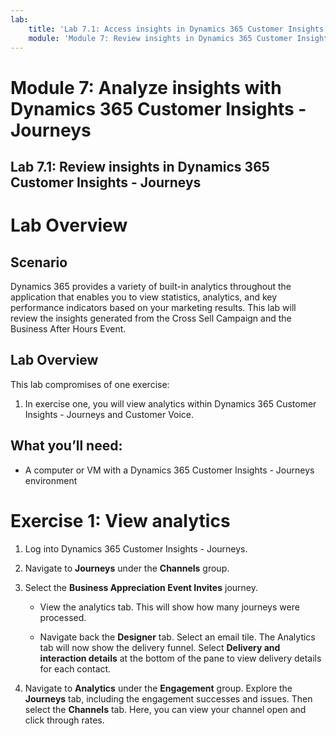 ```yaml
---
lab:
    title: 'Lab 7.1: Access insights in Dynamics 365 Customer Insights - Journeys'
    module: 'Module 7: Review insights in Dynamics 365 Customer Insights - Journeys'
---
```


# Module 7: Analyze insights with Dynamics 365 Customer Insights - Journeys

## Lab 7.1: Review insights in Dynamics 365 Customer Insights - Journeys

 

# Lab Overview

## Scenario

Dynamics 365 provides a variety of built-in analytics throughout the application that enables you to view statistics, analytics, and key performance indicators based on your marketing results. This lab will review the insights generated from the Cross Sell Campaign and the Business After Hours Event.

## Lab Overview

This lab compromises of one exercise:

1. In exercise one, you will view analytics within Dynamics 365 Customer Insights - Journeys and Customer Voice.

## What you’ll need:

- A computer or VM with a Dynamics 365 Customer Insights - Journeys environment

 

# Exercise 1: View analytics

1. Log into Dynamics 365 Customer Insights - Journeys.

2. Navigate to **Journeys** under the **Channels** group.

3. Select the **Business Appreciation Event Invites** journey. 

	- View the analytics tab. This will show how many journeys were processed.

	- Navigate back the **Designer** tab. Select an email tile. The Analytics tab will now show the delivery funnel. Select **Delivery and interaction details** at the bottom of the pane to view delivery details for each contact.

4. Navigate to **Analytics** under the **Engagement** group. Explore the **Journeys** tab, including the engagement successes and issues. Then select the **Channels** tab. Here, you can view your channel open and click through rates.

